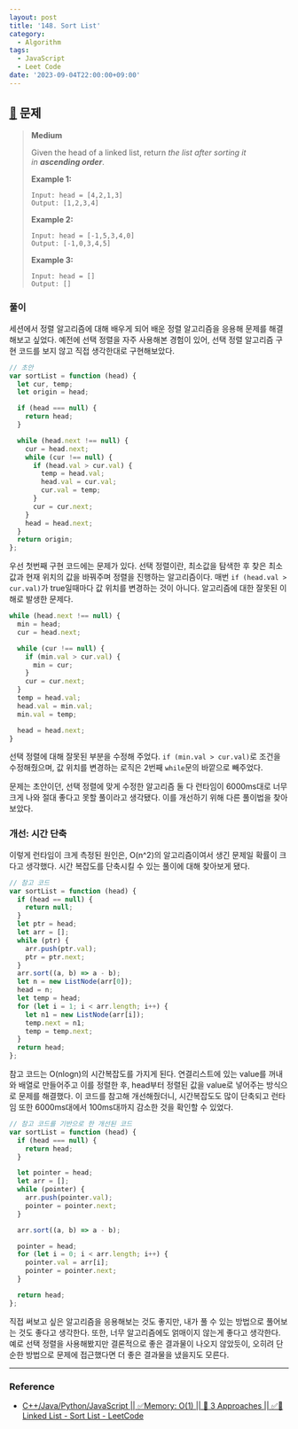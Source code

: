 ```yaml
---
layout: post
title: '148. Sort List'
category:
  - Algorithm
tags:
  - JavaScript
  - Leet Code
date: '2023-09-04T22:00:00+09:00'
---
```


## [🔗](https://leetcode.com/problems/sort-list/) 문제

> **Medium**
>
> Given the head of a linked list, return *the list after sorting it in* **_ascending order_**.
>
> **Example 1:**
>
> ```
> Input: head = [4,2,1,3]
> Output: [1,2,3,4]
> ```
>
> **Example 2:**
>
> ```
> Input: head = [-1,5,3,4,0]
> Output: [-1,0,3,4,5]
> ```
>
> **Example 3:**
>
> ```
> Input: head = []
> Output: []
> ```

### 풀이

세션에서 정렬 알고리즘에 대해 배우게 되어 배운 정렬 알고리즘을 응용해 문제를 해결해보고 싶었다. 예전에 선택 정렬을 자주 사용해본 경험이 있어, 선택 정렬 알고리즘 구현 코드를 보지 않고 직접 생각한대로 구현해보았다.

```javascript
// 초안
var sortList = function (head) {
  let cur, temp;
  let origin = head;

  if (head === null) {
    return head;
  }

  while (head.next !== null) {
    cur = head.next;
    while (cur !== null) {
      if (head.val > cur.val) {
        temp = head.val;
        head.val = cur.val;
        cur.val = temp;
      }
      cur = cur.next;
    }
    head = head.next;
  }
  return origin;
};
```

우선 첫번째 구현 코드에는 문제가 있다. 선택 정렬이란, 최소값을 탐색한 후 찾은 최소값과 현재 위치의 값을 바꿔주며 정렬을 진행하는 알고리즘이다. 매번 `if (head.val > cur.val)`가 true일때마다 값 위치를 변경하는 것이 아니다. 알고리즘에 대한 잘못된 이해로 발생한 문제다.

```javascript
while (head.next !== null) {
  min = head;
  cur = head.next;

  while (cur !== null) {
    if (min.val > cur.val) {
      min = cur;
    }
    cur = cur.next;
  }
  temp = head.val;
  head.val = min.val;
  min.val = temp;

  head = head.next;
}
```

선택 정렬에 대해 잘못된 부분을 수정해 주었다. `if (min.val > cur.val)`로 조건을 수정해줬으며, 값 위치를 변경하는 로직은 2번째 `while`문의 바깥으로 빼주었다.

문제는 초안이던, 선택 정렬에 맞게 수정한 알고리즘 둘 다 런타임이 6000ms대로 너무 크게 나와 절대 좋다고 못할 풀이라고 생각됐다. 이를 개선하기 위해 다른 풀이법을 찾아보았다.

### 개선: 시간 단축

이렇게 런타임이 크게 측정된 원인은, O(n^2)의 알고리즘이여서 생긴 문제일 확률이 크다고 생각했다. 시간 복잡도를 단축시킬 수 있는 풀이에 대해 찾아보게 됐다.

```javascript
// 참고 코드
var sortList = function (head) {
  if (head == null) {
    return null;
  }
  let ptr = head;
  let arr = [];
  while (ptr) {
    arr.push(ptr.val);
    ptr = ptr.next;
  }
  arr.sort((a, b) => a - b);
  let n = new ListNode(arr[0]);
  head = n;
  let temp = head;
  for (let i = 1; i < arr.length; i++) {
    let n1 = new ListNode(arr[i]);
    temp.next = n1;
    temp = temp.next;
  }
  return head;
};
```

참고 코드는 O(nlogn)의 시간복잡도를 가지게 된다. 연결리스트에 있는 value를 꺼내와 배열로 만들어주고 이를 정렬한 후, head부터 정렬된 값을 value로 넣어주는 방식으로 문제를 해결했다. 이 코드를 참고해 개선해줬더니, 시간복잡도도 많이 단축되고 런타임 또한 6000ms대에서 100ms대까지 감소한 것을 확인할 수 있었다.

```javascript
// 참고 코드를 기반으로 한 개선된 코드
var sortList = function (head) {
  if (head === null) {
    return head;
  }

  let pointer = head;
  let arr = [];
  while (pointer) {
    arr.push(pointer.val);
    pointer = pointer.next;
  }

  arr.sort((a, b) => a - b);

  pointer = head;
  for (let i = 0; i < arr.length; i++) {
    pointer.val = arr[i];
    pointer = pointer.next;
  }

  return head;
};
```

직접 써보고 싶은 알고리즘을 응용해보는 것도 좋지만, 내가 풀 수 있는 방법으로 풀어보는 것도 좋다고 생각한다. 또한, 너무 알고리즘에도 얽매이지 않는게 좋다고 생각한다. 예로 선택 정렬을 사용해봤지만 결론적으로 좋은 결과물이 나오지 않았듯이, 오히려 단순한 방법으로 문제에 접근했다면 더 좋은 결과물을 냈을지도 모른다.

---

### Reference

- [C++/Java/Python/JavaScript \|\| ✅Memory: O\(1\) \|\| 🚀 3 Approaches \|\| ✅🚀 Linked List - Sort List - LeetCode](https://leetcode.com/problems/sort-list/solutions/3417365/c-java-python-javascript-memory-o-1-3-approaches-linked-list/?envType=study-plan-v2&envId=top-interview-150#:~:text=next%20%20%20%20%20%20%20%0A%20%20%20%20%20%20%20%20return%20head-,JavaScript,-var%20sortList%20%3D)
